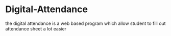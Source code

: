 # Digital-Attendance
the digital attendance is a web based program which allow student to fill out attendance sheet a lot easier
